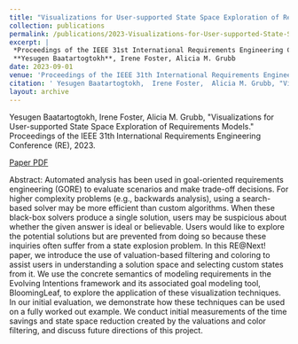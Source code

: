 ```yaml
---
title: "Visualizations for User-supported State Space Exploration of Requirements Models"
collection: publications
permalink: /publications/2023-Visualizations-for-User-supported-State-Space-Exploration-of-Requirements-Models
excerpt: |
 *Proceedings of the IEEE 31st International Requirements Engineering Conference (RE) 2023*  
 **Yesugen Baatartogtokh**, Irene Foster, Alicia M. Grubb
date: 2023-09-01
venue: 'Proceedings of the IEEE 31th International Requirements Engineering Conference (RE)'
citation: ' Yesugen Baatartogtokh,  Irene Foster,  Alicia M. Grubb, "Visualizations for User-supported State Space Exploration of Requirements Models." Proceedings of the IEEE 31th International Requirements Engineering Conference (RE), 2023.'
layout: archive
---
```

 Yesugen Baatartogtokh,  Irene Foster,  Alicia M. Grubb, "Visualizations for User-supported State Space Exploration of Requirements Models." Proceedings of the IEEE 31th International Requirements Engineering Conference (RE), 2023.

[Paper PDF](https://yesugenb.github.io/Visualizations_for_User-supported_State_Space_Exploration_of_Goal_Models.pdf)

Abstract: Automated analysis has been used in goal-oriented requirements engineering (GORE) to evaluate scenarios and make trade-off decisions. For higher complexity problems (e.g., backwards analysis), using a search-based solver may be more efficient than custom algorithms. When these black-box solvers produce a single solution, users may be suspicious about whether the given answer is ideal or believable. Users would like to explore the potential solutions but are prevented from doing so because these inquiries often suffer from a state explosion problem. In this RE@Next! paper, we introduce the use of valuation-based filtering and coloring to assist users in understanding a solution space and selecting custom states from it. We use the concrete semantics of modeling requirements in the Evolving Intentions framework and its associated goal modeling tool, BloomingLeaf, to explore the application of these visualization techniques. In our initial evaluation, we demonstrate how these techniques can be used on a fully worked out example. We conduct initial measurements of the time savings and state space reduction created by the valuations and color filtering, and discuss future directions of this project.
